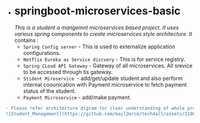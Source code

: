 - # springboot-microservices-basic
  _This is a student a mangemnt microservices based project. It uses various spring components to create microservices style architecture._
  It contains :
  - `Spring Config server` - This is used to externalize application configurations.
  - `Netflix Eureka as Service discvery` - This is for service registry. 
  - `Spring CLoud API Gateway` - Gateway of all microservices.  All srevice to be accessed through tis gateway. 
  - `Stident Miroservice `- add/get/update student and also perform internal coounication with Payment microservice to fetch payment status of the student. 
  - `Payment Microservice` - add/make payment.

```diff
- Please refer architecture digram for clear understanding of whole project.
![Student_Management](https://github.com/mail2mrcm/tech4all/assets/118661926/d4cdafb3-2174-45e4-9803-4a58fdff0780)


```
